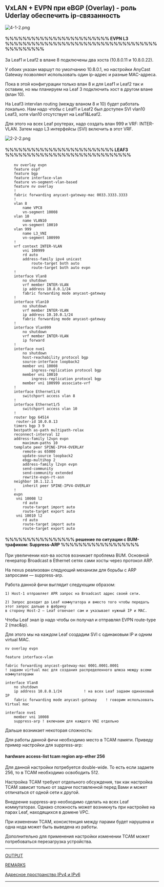  ## VxLAN + EVPN при eBGP (Overlay) - роль Uderlay обеспечить ip-связанность

![4-1-2.png](4-1-2.png)
#### %%%%%%%%%%%%%%%%%%%%%%%% EVPN L3 %%%%%%%%%%%%%%%%%%%%%%%%%%%%%%%%%%%%%%%%%%%%

За Leaf1 и Leaf2 в влане 8 подключены два хоста (10.8.0.11 и 10.8.0.22).

У обоих указан маршут по умолчанию 10.8.0.1, но настройки AnyCast Gateway позволяют использовать один ip-адрес и разные MAC-адреса.

Пока в этой конфигурации только влан 8 и для Leaf1 и Leaf2 так и оставим, но мы планируем на Leaf 3 подключить хост в другом влане (влан 10).

На Leaf3 intervlan routing (между вланом 8 и 10) будет работать локально. Нам надо чтобы с Leaf1 и Leaf2 был доступен SVI vlan10 Leaf3, хотя vlan10 отсутствует на Leaf1&Leaf2.

Для этого на всех Leaf роутерах, надо создать влан 999 и VRF: INTER-VLAN. Затем надо L3 интерфейсы (SVI) включить в этот VRF.

![2-2-2.png](2-2-2.png)
#### %%%%%%%%%%%%%%%%%%%%%%%%% LEAF3 %%%%%%%%%%%%%%%%%%%%%%%%%%%%%
		nv overlay evpn
		feature ospf
		feature bgp
		feature interface-vlan
		feature vn-segment-vlan-based
		feature nv overlay
		!
		fabric forwarding anycast-gateway-mac 0033.3333.3333
		!
		vlan 8
			name VPC8
			vn-segment 10008
		vlan 10
			name VLAN10
			vn-segment 10010
		vlan 999
			name L3_VNI
			vn-segment 100999
		!
		vrf context INTER-VLAN
			vni 100999
			rd auto
			address-family ipv4 unicast
				route-target both auto
				route-target both auto evpn
		!
		interface Vlan8
			no shutdown
			vrf member INTER-VLAN
			ip address 10.8.0.1/24
			fabric forwarding mode anycast-gateway
		!
		interface Vlan10
			no shutdown
			vrf member INTER-VLAN
			ip address 10.10.0.1/24
			fabric forwarding mode anycast-gateway
		!
		interface Vlan999
			no shutdown
			vrf member INTER-VLAN
			ip forward
		!
		interface nve1
			no shutdown
			host-reachability protocol bgp
			source-interface loopback2
			member vni 10008
				ingress-replication protocol bgp
			member vni 10010
				ingress-replication protocol bgp
			member vni 100999 associate-vrf
		!
		interface Ethernet1/4
			switchport access vlan 8
		!	
		interface Ethernet1/5
			switchport access vlan 10
		!
		router bgp 64514
 		 router-id 10.0.0.13
  		timers bgp 3 9
  		bestpath as-path multipath-relax
  		reconnect-interval 12
  		address-family l2vpn evpn
    		maximum-paths 10
  		template peer SPINE-IPV4-OVERLAY
    		remote-as 65000
    		update-source loopback2
    		ebgp-multihop 2
    		address-family l2vpn evpn
      		send-community
      		send-community extended
      		rewrite-evpn-rt-asn
  		neighbor 10.1.12.1
    		inherit peer SPINE-IPV4-OVERLAY
		!	
		evpn
  		 vni 10008 l2
    		rd auto
    		route-target import auto
    		route-target export auto
  		 vni 10010 l2
    		rd auto
    		route-target import auto
    		route-target export auto

#### %%%%%%%%%%%%%%%% решение по ситуации с BUM-трафиком: Suppress-ARP %%%%%%%%%%%%%%%%%%
При увеличении кол-ва хостов возникает проблема BUM. Основной генератор Broadcast в Ethernet сетях сами хосты через протокол ARP.

На nexus реализован следующий механизм для борьбы с ARP запросами — suppress-arp.

Работа данной фичи выглядит следующим образом:

    1) Host-1 отправляет APR запрос на Broadcast адрес своей сети.
	
    2) Запрос доходит до Leaf коммутатора и вместо того чтобы передать этот запрос дальше в фабрику
	в сторону Host-2 — Leaf отвечает сам и указывает нужный IP и MAC.
	
Чтобы Leaf знал ip надо чтобы он получал и отправлял EVPN route-type 2 (mac&ip).

Для этого мы на каждом Leaf создадим SVI c одинаковым IP и одним virtual MAC.

    nv overlay evpn

	feature interface-vlan

	fabric forwarding anycast-gateway-mac 0001.0001.0001
    ! задаем virtual mac для создания распределенного шлюза между всеми коммутаторами

	interface Vlan8
		no shutdown
		ip address 10.8.0.1/24          ! на всех Leaf задаем одинаковый IP
		fabric forwarding mode anycast-gateway    ! говорим использовать Virtual mac

	interface nve1
		member vni 10008   
		suppress-arp ! включаем для каждого VNI отдельно

Дальше возникает некоторая сложность:

Для работы данной фичи необходимо место в TCAM памяти. Приведу пример настройки для suppress-arp:

#### hardware access-list tcam region arp-ether 256

Для данной настройки потребуется double-wide. То есть если задаете 256, то в TCAM необходимо освободить 512.

Настройка TCAM требуют отдельного обсуждения, так как настройка TCAM зависит только от задачи поставленной перед Вами и может отличаться от одной сети к другой.

Внедрение suppress-arp необходимо сделать на всех Leaf коммутаторах. Однако сложность может возникнуть при настройке на парах Leaf, находящихся в домене VPC.

При изменении TCAM, консистенция между парами будет нарушена и одна нода может быть выведена из работы.

Дополнительно для применения настройки изменении TCAM может потребоваться перезагрузка устройства.


-------------------------------------------------------------------------------------------------------------


[OUTPUT](https://github.com/dknet77/VxLAN/tree/main/LABS/2-2/OUPUT/Output.txt)

[REMARKS](https://github.com/dknet77/VxLAN/tree/main/LABS/2-1/APPENDIX/NB.txt)

[Адресное пространство IPv4 и IPv6](https://github.com/dknet77/VxLAN/tree/main/LABS/1-4/ip-plan.md)

-------------------------------------------------------------------------------------------------------------

